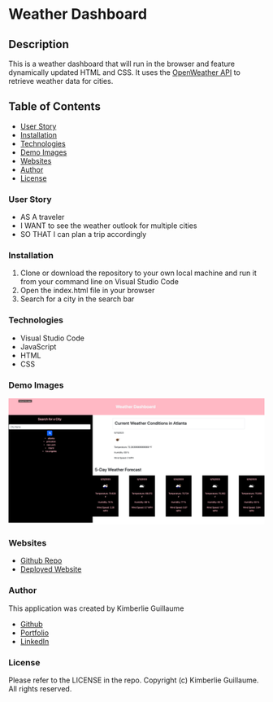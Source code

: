 # Weather Dashboard

## Description

This is a weather dashboard that will run in the browser and feature dynamically updated HTML and CSS. It uses the [OpenWeather API](https://openweathermap.org/api) to retrieve weather data for cities.

## Table of Contents
- [User Story](#user-story)
- [Installation](#installation)
- [Technologies](#technologies)
- [Demo Images](#demo-images)
- [Websites](#websites)
- [Author](#author)
- [License](#license)


### User Story

- AS A traveler
- I WANT to see the weather outlook for multiple cities
- SO THAT I can plan a trip accordingly

### Installation

1. Clone or download the repository to your own local machine and run it from your command line on Visual Studio Code
2. Open the index.html file in your browser
3. Search for a city in the search bar

### Technologies

- Visual Studio Code
- JavaScript
- HTML
- CSS

### Demo Images

![Weather Dashboard](assets/images/screenshot.png)

### Websites

- [Github Repo](https://github.com/kimberlie901/Weather_Dashboard)
- [Deployed Website](https://kimberlie901.github.io/Weather_Dashboard/)

### Author

This application was created by Kimberlie Guillaume

- [Github](https://github.com/kimberlie901)
- [Portfolio](https://kimberlie901.github.io/Professional_Portfolio/) 
- [LinkedIn](https://www.linkedin.com/in/kjguill1024/)

### License

Please refer to the LICENSE in the repo. Copyright (c) Kimberlie Guillaume. All rights reserved. 
